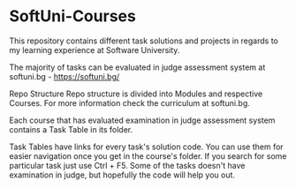 # SoftUni-Courses

This repository contains different task solutions and projects in regards to my learning experience at Software University. 

The majority of tasks can be evaluated in judge assessment system at softuni.bg - https://softuni.bg/

Repo Structure Repo structure is divided into Modules and respective Courses. For more information check the curriculum at softuni.bg.  

Each course that has evaluated examination in judge assessment system contains a Task Table in its folder. 

Task Tables have links for every task's solution code. You can use them for easier navigation once you get in the course's folder. If you search for some particular task just use Ctrl + F5.  Some of the tasks doesn't have examination in judge, but hopefully the code will help you out.
